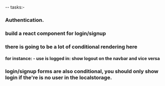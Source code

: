 -- tasks:-


### Authentication.


### build a react component for login/signup
### there is going to be a lot of conditional rendering here
#### for instance: - use is logged in: show logout on the navbar and vice versa
### login/signup forms are also conditional, you should only show login if the're is no user in the localstorage.
